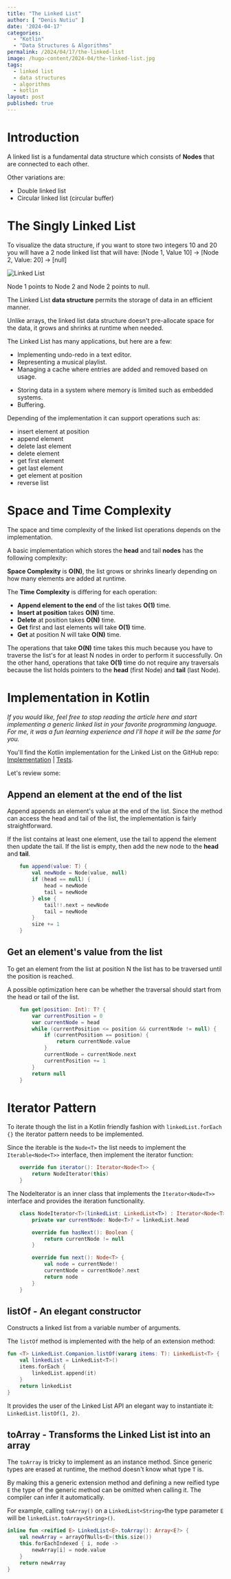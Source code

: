 ```yaml
---
title: "The Linked List"
author: [ "Denis Nutiu" ]
date: '2024-04-17'
categories:
  - "Kotlin"
  - "Data Structures & Algorithms"
permalink: /2024/04/17/the-linked-list
image: /hugo-content/2024-04/the-linked-list.jpg
tags:
  - linked list
  - data structures
  - algorithms
  - kotlin
layout: post
published: true
---
```


# Introduction

A linked list is a fundamental data structure which consists of **Nodes** that are connected to each other.

Other variations are:

- Double linked list
- Circular linked list (circular buffer)

# The Singly Linked List

To visualize the data structure, if you want to store two integers 10 and 20 you will have a 2 node linked list that
will have: [Node 1, Value 10] -> [Node 2, Value: 20] -> [null]

![Linked List](/hugo-content/2024-04/the-linked-list.jpg)

Node 1 points to Node 2 and Node 2 points to null.

The Linked List **data structure** permits the storage of data in an efficient manner.

Unlike arrays, the linked list data structure doesn't pre-allocate space for the data, it grows and shrinks at runtime
when needed.

The Linked List has many applications, but here are a few:

- Implementing undo-redo in a text editor.
- Representing a musical playlist.
- Managing a cache where entries are added and removed based on usage.

* Storing data in a system where memory is limited such as embedded systems.
* Buffering.

Depending of the implementation it can support operations such as:

- insert element at position
- append element
- delete last element
- delete element
- get first element
- get last element
- get element at position
- reverse list

# Space and Time Complexity

The space and time complexity of the linked list operations depends on the implementation.

A basic implementation which stores the **head** and tail **nodes** has the following complexity:

**Space Complexity** is **O(N)**, the list grows or shrinks linearly depending on how many elements are added at
runtime.

The **Time Complexity** is differing for each operation:

- **Append element to the end** of the list takes **O(1)** time.
- **Insert at position** takes **O(N)** time.
- **Delete** at position takes **O(N)** time.
- **Get** first and last elements will take **O(1)** time.
- **Get** at position N will take **O(N)** time.

The operations that take **O(N)** time takes this much because you have to traverse the list's for at least N nodes in
order to perform it successfully. On the other hand, operations that take **O(1)** time do not require any traversals
because the list holds pointers to the **head** (first Node) and **tail** (last Node).

# Implementation in Kotlin

*If you would like, feel free to stop reading the article here and start implementing a generic linked list in your
favorite programming language. For me, it was a fun learning experience and I'll hope it will be the same for you.*

You'll find the Kotlin implementation for the Linked List on the GitHub
repo: [Implementation](https://github.com/dnutiu/dsa/blob/master/src/main/kotlin/data_structures/linked_list/LinkedList.kt) | [Tests](https://github.com/dnutiu/dsa/blob/master/src/test/kotlin/data_structures/linked_list/LinkedListTest.kt).

Let's review some:

## Append an element at the end of the list

Append appends an element's value at the end of the list.
Since the method can access the head and tail of the list, the implementation is fairly straightforward.

If the list contains at least one element, use the tail to append the element then update the tail.
If the list is empty, then add the new node to the **head** and **tail**.

```kotlin
    fun append(value: T) {
        val newNode = Node(value, null)
        if (head == null) {
            head = newNode
            tail = newNode
        } else {
            tail!!.next = newNode
            tail = newNode
        }
        size += 1
    }
```

## Get an element's value from the list

To get an element from the list at position N the list has to be traversed until the position is reached.

A possible optimization here can be whether the traversal should start from the head or tail of the list.

```kotlin
    fun get(position: Int): T? {
        var currentPosition = 0
        var currentNode = head
        while (currentPosition <= position && currentNode != null) {
            if (currentPosition == position) {
                return currentNode.value
            }
            currentNode = currentNode.next
            currentPosition += 1
        }
        return null
    }
```

# Iterator Pattern

To iterate though the list in a Kotlin friendly fashion with `linkedList.forEach {}` the iterator pattern needs to be
implemented.

Since the iterable is the `Node<T>` the list needs to implement the `Iterable<Node<T>>` interface, then implement the
iterator function:

```kotlin
    override fun iterator(): Iterator<Node<T>> {
        return NodeIterator(this)
    }
```

The NodeIterator is an inner class that implements the `Iterator<Node<T>>` interface and provides the
iteration functionality.

```kotlin
    class NodeIterator<T>(linkedList: LinkedList<T>) : Iterator<Node<T>> {
        private var currentNode: Node<T>? = linkedList.head

        override fun hasNext(): Boolean {
            return currentNode != null
        }

        override fun next(): Node<T> {
            val node = currentNode!!
            currentNode = currentNode?.next
            return node
        }
    }
```

## listOf - An elegant constructor

Constructs a linked list from a variable number of arguments.

The `listOf` method is implemented with the help of an extension method:

```kotlin
fun <T> LinkedList.Companion.listOf(vararg items: T): LinkedList<T> {
    val linkedList = LinkedList<T>()
    items.forEach {
        linkedList.append(it)
    }
    return linkedList
}
```

It provides the user of the Linked List API an elegant way to instantiate it: `LinkedList.listOf(1, 2)`.

## toArray - Transforms the Linked List ist into an array

The `toArray` is tricky to implement as an instance method.
Since generic types are erased at runtime, the method doesn't know what type `T` is.

By making this a generic extension method and defining a new reified type `E` the type of the generic
method can be omitted when calling it. The compiler can infer it automatically.


For example, calling `toArray()` on a `LinkedList<String>`the type parameter `E` will be `linkedList.toArray<String>()`.

```kotlin
inline fun <reified E> LinkedList<E>.toArray(): Array<E?> {
    val newArray = arrayOfNulls<E>(this.size())
    this.forEachIndexed { i, node ->
        newArray[i] = node.value
    }
    return newArray
}
```